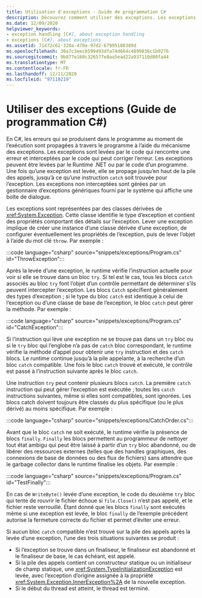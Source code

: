 ```yaml
---
title: Utilisation d'exceptions - Guide de programmation C#
description: Découvrez comment utiliser des exceptions. Les exceptions sont levées par du code qui rencontre une erreur et interceptées par du code qui corrige l’erreur.
ms.date: 12/09/2020
helpviewer_keywords:
- exception handling [C#], about exception handling
- exceptions [C#], about exceptions
ms.assetid: 71472c62-320a-470a-97d2-67995180389d
ms.openlocfilehash: 30a7c3eecb599493dfa74d664c4899836c1b9276
ms.sourcegitcommit: 9b877e160c326577e8aa5ead22a937110d80fa44
ms.translationtype: MT
ms.contentlocale: fr-FR
ms.lasthandoff: 12/11/2020
ms.locfileid: "97110219"
---
```

# <a name="use-exceptions-c-programming-guide"></a>Utiliser des exceptions (Guide de programmation C#)

En C#, les erreurs qui se produisent dans le programme au moment de l’exécution sont propagées à travers le programme à l’aide du mécanisme des exceptions. Les exceptions sont levées par le code qui rencontre une erreur et interceptées par le code qui peut corriger l’erreur. Les exceptions peuvent être levées par le Runtime .NET ou par le code d’un programme. Une fois qu’une exception est levée, elle se propage jusqu’en haut de la pile des appels, jusqu’à ce qu’une instruction `catch` soit trouvée pour l’exception. Les exceptions non interceptées sont gérées par un gestionnaire d’exceptions génériques fourni par le système qui affiche une boîte de dialogue.

Les exceptions sont représentées par des classes dérivées de <xref:System.Exception>. Cette classe identifie le type d’exception et contient des propriétés comportant des détails sur l’exception. Lever une exception implique de créer une instance d’une classe dérivée d’une exception, de configurer éventuellement les propriétés de l’exception, puis de lever l’objet à l’aide du mot clé `throw`. Par exemple :

:::code language="csharp" source="snippets/exceptions/Program.cs" id="ThrowException":::

Après la levée d’une exception, le runtime vérifie l’instruction actuelle pour voir si elle se trouve dans un bloc `try`. Si tel est le cas, tous les blocs `catch` associés au bloc `try` font l’objet d’un contrôle permettant de déterminer s’ils peuvent intercepter l’exception. Les blocs `Catch` spécifient généralement des types d’exception ; si le type du bloc `catch` est identique à celui de l’exception ou d’une classe de base de l’exception, le bloc `catch` peut gérer la méthode. Par exemple :

:::code language="csharp" source="snippets/exceptions/Program.cs" id="CatchException":::

Si l’instruction qui lève une exception ne se trouve pas dans un `try` bloc ou si le `try` bloc qui l’englobe n’a pas de `catch` bloc correspondant, le runtime vérifie la méthode d’appel pour obtenir une `try` instruction et des `catch` blocs. Le runtime continue jusqu’à la pile appelante, à la recherche d’un bloc `catch` compatible. Une fois le bloc `catch` trouvé et exécuté, le contrôle est passé à l’instruction suivante après le bloc `catch`.

Une instruction `try` peut contenir plusieurs blocs `catch`. La première `catch` instruction qui peut gérer l’exception est exécutée ; toutes les `catch` instructions suivantes, même si elles sont compatibles, sont ignorées. Les blocs catch doivent toujours être classés du plus spécifique (ou le plus dérivé) au moins spécifique. Par exemple :

:::code language="csharp" source="snippets/exceptions/CatchOrder.cs":::

Avant que le bloc `catch` ne soit exécuté, le runtime vérifie la présence de blocs `finally`. `Finally` les blocs permettent au programmeur de nettoyer tout état ambigu qui peut être laissé à partir d’un `try` bloc abandonné, ou de libérer des ressources externes (telles que des handles graphiques, des connexions de base de données ou des flux de fichiers) sans attendre que le garbage collector dans le runtime finalise les objets. Par exemple :

:::code language="csharp" source="snippets/exceptions/Program.cs" id="TestFinally":::

En cas de `WriteByte()` levée d’une exception, le code du deuxième `try` bloc qui tente de rouvrir le fichier échoue si `file.Close()` n’est pas appelé, et le fichier reste verrouillé. Étant donné que les blocs `finally` sont exécutés même si une exception est levée, le bloc `finally` de l’exemple précédent autorise la fermeture correcte du fichier et permet d’éviter une erreur.

Si aucun bloc `catch` compatible n’est trouvé sur la pile des appels après la levée d’une exception, l’une des trois situations suivantes se produit :

- Si l’exception se trouve dans un finaliseur, le finaliseur est abandonné et le finaliseur de base, le cas échéant, est appelé.
- Si la pile des appels contient un constructeur statique ou un initialiseur de champ statique, une <xref:System.TypeInitializationException> est levée, avec l’exception d’origine assignée à la propriété <xref:System.Exception.InnerException%2A> de la nouvelle exception.
- Si le début du thread est atteint, le thread est terminé.
